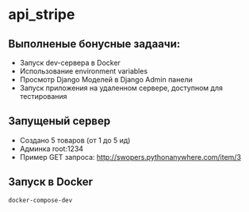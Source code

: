 # api_stripe
## Выполненые бонусные задаачи:
- Запуск dev-сервера в Docker
- Использование environment variables
- Просмотр Django Моделей в Django Admin панели
- Запуск приложения на удаленном сервере, доступном для тестирования

## Запущеный сервер
- Создано 5 товаров (от 1 до 5 ид)
- Админка root:1234
- Пример GET запроса:
http://swopers.pythonanywhere.com/item/3

## Запуск в Docker
```
docker-compose-dev
```

